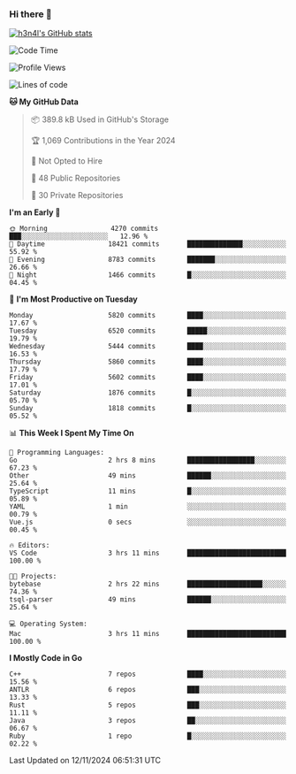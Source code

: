 ### Hi there 👋

[![h3n4l's GitHub stats](https://github-readme-stats.vercel.app/api?username=h3n4l&count_private=true&show_icons=true&theme=radical)](https://github.com/h3n4l/github-readme-stats)

<!--START_SECTION:waka-->
![Code Time](http://img.shields.io/badge/Code%20Time-2%2C002%20hrs%2049%20mins-blue)

![Profile Views](http://img.shields.io/badge/Profile%20Views-0-blue)

![Lines of code](https://img.shields.io/badge/From%20Hello%20World%20I%27ve%20Written-12.7%20million%20lines%20of%20code-blue)

**🐱 My GitHub Data** 

> 📦 389.8 kB Used in GitHub's Storage 
 > 
> 🏆 1,069 Contributions in the Year 2024
 > 
> 🚫 Not Opted to Hire
 > 
> 📜 48 Public Repositories 
 > 
> 🔑 30 Private Repositories 
 > 
**I'm an Early 🐤** 

```text
🌞 Morning                4270 commits        ███░░░░░░░░░░░░░░░░░░░░░░   12.96 % 
🌆 Daytime                18421 commits       ██████████████░░░░░░░░░░░   55.92 % 
🌃 Evening                8783 commits        ███████░░░░░░░░░░░░░░░░░░   26.66 % 
🌙 Night                  1466 commits        █░░░░░░░░░░░░░░░░░░░░░░░░   04.45 % 
```
📅 **I'm Most Productive on Tuesday** 

```text
Monday                   5820 commits        ████░░░░░░░░░░░░░░░░░░░░░   17.67 % 
Tuesday                  6520 commits        █████░░░░░░░░░░░░░░░░░░░░   19.79 % 
Wednesday                5444 commits        ████░░░░░░░░░░░░░░░░░░░░░   16.53 % 
Thursday                 5860 commits        ████░░░░░░░░░░░░░░░░░░░░░   17.79 % 
Friday                   5602 commits        ████░░░░░░░░░░░░░░░░░░░░░   17.01 % 
Saturday                 1876 commits        █░░░░░░░░░░░░░░░░░░░░░░░░   05.70 % 
Sunday                   1818 commits        █░░░░░░░░░░░░░░░░░░░░░░░░   05.52 % 
```


📊 **This Week I Spent My Time On** 

```text
💬 Programming Languages: 
Go                       2 hrs 8 mins        █████████████████░░░░░░░░   67.23 % 
Other                    49 mins             ██████░░░░░░░░░░░░░░░░░░░   25.64 % 
TypeScript               11 mins             █░░░░░░░░░░░░░░░░░░░░░░░░   05.89 % 
YAML                     1 min               ░░░░░░░░░░░░░░░░░░░░░░░░░   00.79 % 
Vue.js                   0 secs              ░░░░░░░░░░░░░░░░░░░░░░░░░   00.45 % 

🔥 Editors: 
VS Code                  3 hrs 11 mins       █████████████████████████   100.00 % 

🐱‍💻 Projects: 
bytebase                 2 hrs 22 mins       ███████████████████░░░░░░   74.36 % 
tsql-parser              49 mins             ██████░░░░░░░░░░░░░░░░░░░   25.64 % 

💻 Operating System: 
Mac                      3 hrs 11 mins       █████████████████████████   100.00 % 
```

**I Mostly Code in Go** 

```text
C++                      7 repos             ████░░░░░░░░░░░░░░░░░░░░░   15.56 % 
ANTLR                    6 repos             ███░░░░░░░░░░░░░░░░░░░░░░   13.33 % 
Rust                     5 repos             ███░░░░░░░░░░░░░░░░░░░░░░   11.11 % 
Java                     3 repos             ██░░░░░░░░░░░░░░░░░░░░░░░   06.67 % 
Ruby                     1 repo              █░░░░░░░░░░░░░░░░░░░░░░░░   02.22 % 
```




 Last Updated on 12/11/2024 06:51:31 UTC
<!--END_SECTION:waka-->

